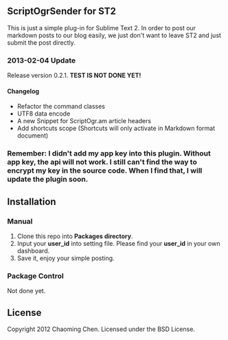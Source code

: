 ## ScriptOgrSender for ST2

This is just a simple plug-in for Sublime Text 2. In order to post our markdown posts to our blog easily, we just don't want to leave ST2 and just submit the post directly.

### 2013-02-04 Update
Release version 0.2.1. **TEST IS NOT DONE YET!**

#### Changelog
* Refactor the command classes
* UTF8 data encode
* A new Snippet for ScriptOgr.am article headers
* Add shortcuts scope (Shortcuts will only activate in Markdown format document)

### Remember: I didn't add my app key into this plugin. Without app key, the api will not work. I still can't find the way to encrypt my key in the source code. When I find that, I will update the plugin soon.

## Installation
### Manual
1. Clone this repo into **Packages directory**.
2. Input your **user\_id** into setting file. Please find your **user\_id** in your own dashboard.
3. Save it, enjoy your simple posting.

### Package Control
Not done yet.

## License
Copyright 2012 Chaoming Chen. Licensed under the BSD License.